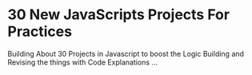 # 30 New JavaScripts Projects For Practices
Building About 30 Projects in Javascript to boost the Logic Building and Revising the things with Code Explanations ...
